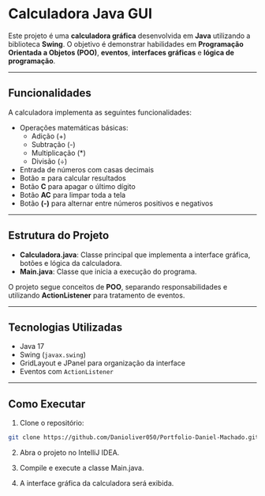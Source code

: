 # Calculadora Java GUI

Este projeto é uma **calculadora gráfica** desenvolvida em **Java** utilizando a biblioteca **Swing**. O objetivo é demonstrar habilidades em **Programação Orientada a Objetos (POO)**, **eventos**, **interfaces gráficas** e **lógica de programação**.

---

## Funcionalidades

A calculadora implementa as seguintes funcionalidades:

- Operações matemáticas básicas:
    - Adição (+)
    - Subtração (-)
    - Multiplicação (*)
    - Divisão (÷)
- Entrada de números com casas decimais
- Botão **=** para calcular resultados
- Botão **C** para apagar o último dígito
- Botão **AC** para limpar toda a tela
- Botão **(-)** para alternar entre números positivos e negativos

---

## Estrutura do Projeto

- **Calculadora.java**: Classe principal que implementa a interface gráfica, botões e lógica da calculadora.
- **Main.java**: Classe que inicia a execução do programa.

O projeto segue conceitos de **POO**, separando responsabilidades e utilizando **ActionListener** para tratamento de eventos.

---

## Tecnologias Utilizadas

- Java 17
- Swing (`javax.swing`)
- GridLayout e JPanel para organização da interface
- Eventos com `ActionListener`

---

## Como Executar

1. Clone o repositório:
```bash
git clone https://github.com/Danioliver050/Portfolio-Daniel-Machado.git
```
2. Abra o projeto no IntelliJ IDEA.

3. Compile e execute a classe Main.java.

4. A interface gráfica da calculadora será exibida.
